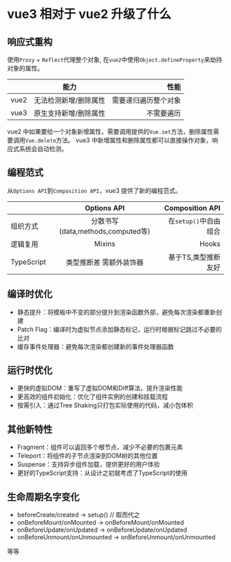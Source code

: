 # vue3 相对于 vue2 升级了什么

## 响应式重构

使用`Proxy` + `Reflect`代理整个对象, 在`vue2`中使用`Object.defineProperty`来劫持对象的属性。

|      |         能力          |                 性能 |
| ---- | :-------------------: | -------------------: |
| vue2 | 无法检测新增/删除属性 | 需要递归遍历整个对象 |
| vue3 | 原生支持新增/删除属性 |           不需要遍历 |

vue2 中如果要给一个对象新增属性，需要调用提供的`Vue.set`方法，删除属性需要调用`Vue.delete`方法。
vue3 中新增属性和删除属性都可以直接操作对象，响应式系统会自动检测。

## 编程范式

从`Options API`到`Composition API`，vue3 提供了新的编程范式。

|            |            Options API            |       Composition API |
| ---------- | :-------------------------------: | --------------------: |
| 组织方式   | 分散书写(data,methods,computed等) | 在`setup()`中自由组合 |
| 逻辑复用   |              Mixins               |                 Hooks |
| TypeScript |      类型推断差 需额外装饰器      |   基于TS,类型推断友好 |

## 编译时优化

* 静态提升：将模板中不变的部分提升到渲染函数外部，避免每次渲染都重新创建
* Patch Flag：编译时为虚拟节点添加静态标记，运行时根据标记跳过不必要的比对
* 缓存事件处理器：避免每次渲染都创建新的事件处理器函数

## 运行时优化

* 更快的虚拟DOM：重写了虚拟DOM和Diff算法，提升渲染性能
* 更高效的组件初始化：优化了组件实例的创建和挂载流程
* 按需引入：通过Tree Shaking只打包实际使用的代码，减小包体积

## 其他新特性

* Fragment：组件可以返回多个根节点，减少不必要的包裹元素
* Teleport：将组件的子节点渲染到DOM树的其他位置
* Suspense：支持异步组件加载，提供更好的用户体验
* 更好的TypeScript支持：从设计之初就考虑了TypeScript的使用

## 生命周期名字变化

* beforeCreate/created -> setup()  // 取而代之
* onBeforeMount/onMounted -> onBeforeMount/onMounted
* onBeforeUpdate/onUpdated -> onBeforeUpdate/onUpdated
* onBeforeUnmount/onUnmounted -> onBeforeUnmount/onUnmounted

等等
